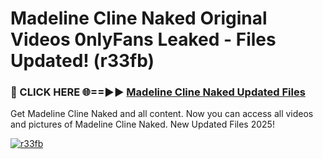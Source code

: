 # Madeline Cline Naked Original Videos 0nlyFans Leaked - Files Updated! (r33fb)

<h3>🔴 CLICK HERE 🌐==►► <a href="https://tinyurl.com/up5wt9bj" rel="nofollow">Madeline Cline Naked Updated Files</a></h3>

Get Madeline Cline Naked and all content. Now you can access all videos and pictures of Madeline Cline Naked. New Updated Files 2025!

[![r33fb](https://i.imgur.com/ABiUzMV.gif)](https://tinyurl.com/up5wt9bj)
